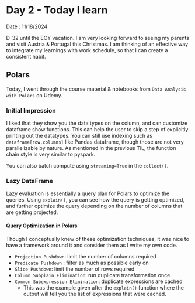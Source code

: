 # Day 2 - Today I learn

Date : 11/18/2024

D-32 until the EOY vacation. I am very looking forward to seeing my parents and visit Austria & Portugal this Christmas. I am thinking of an effective way to integrate my learnings with work schedule, so that I can create a consistent habit.


## Polars

Today, I went through the course material & notebooks from `Data Analysis with Polars` on Udemy.

### Initial Impression
I liked that they show you the data types on the column, and can customize dataframe show functions. This can help the user to skip a step of explicitly printing out the datatypes. 
You can still use indexing such as `dataframe[row,columns]` like Pandas dataframe, though those are not very parallelizable by nature.
As mentioned in the previous TIL, the function chain style is very similar to pyspark. 

You can also batch compute using `streaming=True` in the `collect()`.

### Lazy DataFrame
Lazy evaluation is essentially a query plan for Polars to optimize the queries. Using `explain()`, you can see how the query is getting optimized, and further optimize the query depending on the number of columns that are getting projected. 

#### Query Optimization in Polars
Though I conceptually knew of these optimization techniques, it was nice to have a framework around it and consider them as I write my own code. 
- `Projection Pushdown`: limit the number of columns required
- `Predicate Pushdown` : filter as much as possible early on
- `Slice Pushdown`: limit the number of rows required
- `Column Subplain Elimination`: run duplicate transformation once
- `Common Subexpression Elimination`: duplicate expressions are cached
    - This was the example given after the `explain()` function where the output will tell you the list of expressions that were cached.